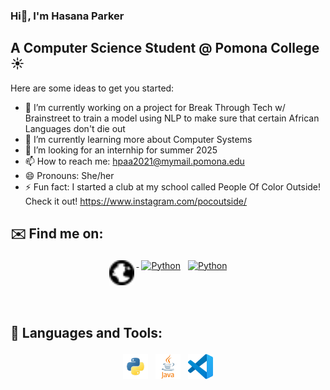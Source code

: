 ### Hi👋, I'm Hasana Parker
## A Computer Science Student @ Pomona College☀️

Here are some ideas to get you started:

- 🔭 I’m currently working on a project for Break Through Tech w/ Brainstreet to train a model using NLP to make sure that certain African Languages don't die out
- 🌱 I’m currently learning more about Computer Systems
- 🤔 I’m looking for an internhip for summer 2025
- 📫 How to reach me: hpaa2021@mymail.pomona.edu
- 😄 Pronouns: She/her
- ⚡ Fun fact: I started a club at my school called People Of Color Outside! Check it out! https://www.instagram.com/pocoutside/

## ✉️ Find me on:

<p align="center">
<a href="https://github.com/HasanaParker/" target="_blank" rel="noopener noreferrer"> <img src="https://raw.githubusercontent.com/iconic/open-iconic/master/svg/globe.svg" alt="Python" height="40" style="vertical-align:top; margin:4px"> </a>
 <a href="[https://linkedin.com/in/charalambosioannou](https://www.linkedin.com/in/hasana-parker/)" target="_blank" rel="noopener noreferrer"> <img src="https://cdn.jsdelivr.net/npm/simple-icons@v3/icons/linkedin.svg" alt="Python" height="40" style="vertical-align:top; margin:4px"></a>
 <a href="mailto:hpaa2021@mymail.pomona.edu"> <img src="https://cdn.jsdelivr.net/npm/simple-icons@v3/icons/gmail.svg" alt="Python" height="40" style="vertical-align:top; margin:4px"></a>
</p>

<br />

## 🧰 Languages and Tools:
<p align="center">
<img src="https://raw.githubusercontent.com/github/explore/80688e429a7d4ef2fca1e82350fe8e3517d3494d/topics/python/python.png" alt="Python" height="40" style="vertical-align:top; margin:4px">
<img src="https://raw.githubusercontent.com/github/explore/80688e429a7d4ef2fca1e82350fe8e3517d3494d/topics/java/java.png" alt="Java" height="40" style="vertical-align:top; margin:4px">
<img src="https://raw.githubusercontent.com/github/explore/80688e429a7d4ef2fca1e82350fe8e3517d3494d/topics/visual-studio-code/visual-studio-code.png" alt="VS Code" height="40" style="vertical-align:top; margin:4px">
</p>

